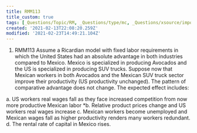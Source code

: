 ```yaml
---
title: RMM113
title_custom: true
tags: [_Questions/Topic/RM, _Questions/type/mc, _Questions/xsource/import]
created: '2021-02-13T22:08:20.259Z'
modified: '2021-02-23T14:49:21.104Z'
---
```


1. RMM113 Assume a Ricardian model with fixed labor requirements in which the United States had an absolute advantage in both industries compared to Mexico. Mexico is specialized in producing Avocados and the US is specialized in producing SUV trucks.  Suppose now that Mexican workers in both Avocados and the Mexican SUV truck sector improve their productivity (US productivity unchanged). The pattern of comparative advantage does not change.  The expected effect includes:

a. US workers real wages fall as they face increased competition from now more productive Mexican labor
*b. Relative product prices change and US workers real wages increase
c. Mexican workers become unemployed and Mexican wages fall as higher productivity renders many workers redundant. 
d. The rental rate of capital in Mexico rises.
